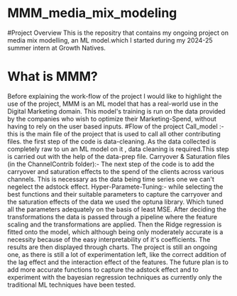 # MMM_media_mix_modeling
#Project Overview
This is the repositry that contains my ongoing project on media mix modelling, an ML model.which I started during my 2024-25 summer intern at Growth Natives.
# What is MMM?
Before explaining the work-flow of the project I would like to highlight the use of the project, MMM is an ML model that has a real-world use in the Digital Marketing domain. This model's training is run on the data provided by the companies who wish to optimize their Marketing-Spend, without having to rely on the user based inputs.
#Flow of the project
Call_model :-this is the main file of the project that is used to call all other contributing files. the first step of the code is data-cleaning. As the data collected is completely raw to un an ML model on it , data cleaning is required.This step is carried out with the help of the data-prep file.
Carryover & Saturation files (in the ChannelContrib folder):- The next step of the code is to add the carryover and saturation effects to the spend of the clients across various channels. This is necessary as the data being time series one we can't negelect the adstock effect.
Hyper-Paramete-Tuning:- while selecting the best functions and their suitable parameters to capture the carryover and the saturation effects of the data we used the optuna library. Which tuned all the parameters adequately on the basis of least MSE.
After deciding the transformations the data is passed through a pipeline where the feature scaling and the transformations are applied.
Then the Ridge regression is fitted onto the model, which although being only moderately accurate is a necessity because of the easy interpretability of it's coefficients.
The results are then displayed through charts.
The project is still an ongoing one, as there is still a lot of experimentation left, like the correct addition of the lag effect and the interaction effect of the features. 
The future plan is to add more accurate functions to capture the adstock effect and to experiment with the bayesian regression techniques as currently only the traditional ML techniques have been tested. 
